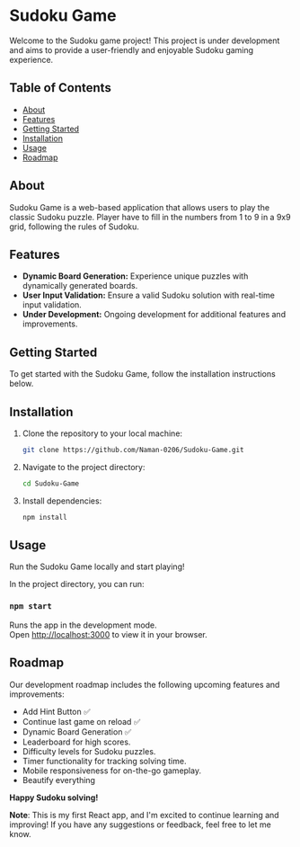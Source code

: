 # Sudoku Game

Welcome to the Sudoku game project! This project is under development and aims to provide a user-friendly and enjoyable Sudoku gaming experience.

## Table of Contents
- [About](#about)
- [Features](#features)
- [Getting Started](#getting-started)
- [Installation](#installation)
- [Usage](#usage)
- [Roadmap](#roadmap)

## About

Sudoku Game is a web-based application that allows users to play the classic Sudoku puzzle. Player have to fill in the numbers from 1 to 9 in a 9x9 grid, following the rules of Sudoku.

## Features

- **Dynamic Board Generation:** Experience unique puzzles with dynamically generated boards.
- **User Input Validation:** Ensure a valid Sudoku solution with real-time input validation.
- **Under Development:** Ongoing development for additional features and improvements.

## Getting Started

To get started with the Sudoku Game, follow the installation instructions below.

## Installation

1. Clone the repository to your local machine:

   ```bash
   git clone https://github.com/Naman-0206/Sudoku-Game.git
   ```
2. Navigate to the project directory:

   ```bash
   cd Sudoku-Game
   ```
3. Install dependencies:

   ```bash
   npm install
   ```

## Usage

Run the Sudoku Game locally and start playing!

In the project directory, you can run:

### `npm start`

Runs the app in the development mode.\
Open [http://localhost:3000](http://localhost:3000) to view it in your browser.
## Roadmap
Our development roadmap includes the following upcoming features and improvements:

- Add Hint Button ✅
- Continue last game on reload ✅
- Dynamic Board Generation ✅
- Leaderboard for high scores.
- Difficulty levels for Sudoku puzzles.
- Timer functionality for tracking solving time.
- Mobile responsiveness for on-the-go gameplay.
- Beautify everything


__Happy Sudoku solving!__

__Note__: This is my first React app, and I'm excited to continue learning and improving! If you have any suggestions or feedback, feel free to let me know.